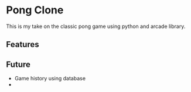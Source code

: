 # Pong Clone

This is my take on the classic pong game using python and arcade library.

## Features

## Future
- Game history using database
- 